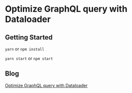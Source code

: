 # Optimize GraphQL query with Dataloader #

## Getting Started ##
`yarn` or `npm install`

`yarn start` or `npm start`

## Blog ##
[Optimize GraphQL query with Dataloader](https://medium.com/@aofleejay/optimize-graphql-query-%E0%B8%94%E0%B9%89%E0%B8%A7%E0%B8%A2-dataloader-b4496d36cf2)

